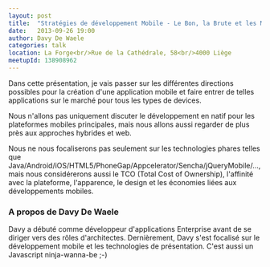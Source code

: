 ```yaml
---
layout: post
title:  "Stratégies de développement Mobile - Le Bon, la Brute et les Méchants..."
date:   2013-09-26 19:00
author:	Davy De Waele
categories: talk
location: La Forge<br/>Rue de la Cathédrale, 58<br/>4000 Liège
meetupId: 138908962
---
```

Dans cette présentation, je vais passer sur les différentes directions possibles pour la création d'une application mobile et faire entrer de telles applications sur le marché pour tous les types de devices.

Nous n'allons pas uniquement discuter le développement en natif pour les plateformes mobiles principales, mais nous allons aussi regarder de plus près aux approches hybrides et web.

Nous ne nous focaliserons pas seulement sur les technologies phares telles que Java/Android/iOS/HTML5/PhoneGap/Appcelerator/Sencha/jQueryMobile/..., mais nous considérerons aussi le TCO (Total Cost of Ownership), l'affinité avec la plateforme, l'apparence, le design et les économies liées aux développements mobiles.

<h3>A propos de Davy De Waele</h3>
Davy a débuté comme développeur d'applications Enterprise avant de se diriger vers des rôles d'architectes. Dernièrement, Davy s'est focalisé sur le développement mobile et les technologies de présentation. C'est aussi un Javascript ninja-wanna-be ;-)